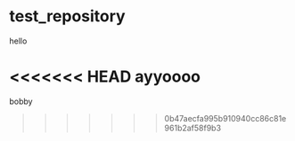# test_repository

hello

<<<<<<< HEAD
ayyoooo
=======

bobby
>>>>>>> 0b47aecfa995b910940cc86c81e961b2af58f9b3

